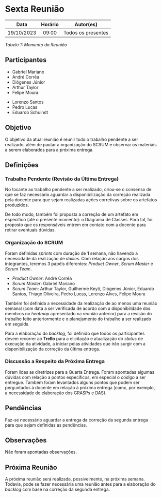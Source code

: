 # Sexta Reunião

| **Data** | **Horário** | **Autor(es)** |
| :--: | :--: | :--: |
| 19/10/2023 | 09:00 | Todos os presentes |

*Tabela 1: Momento da Reunião*

## Participantes

- Gabriel Mariano
- André Corrêa
- Diógenes Júnior
- Arthur Taylor
- Felipe Moura
<!-- - Guilherme Kishimoto -->
- Lorenzo Santos
- Pedro Lucas
- Eduardo Schuindt
<!-- - Thiago Oliveira -->

## Objetivo

O objetivo da atual reunião é reunir todo o trabalho pendente a ser realizado, além de pautar a organização do SCRUM e observar os materiais a serem elaborados para a próxima entrega.

## Definições

### Trabalho Pendente (Revisão da Última Entrega)

No tocante ao trabalho pendente a ser realizado, criou-se o consenso de que se faz necessário aguardar a disponibilização da correção realizada pela docente para que sejam realizadas ações corretivas sobre os artefatos produzidos.

De todo modo, também foi proposta a correção de um artefato em específico (até o presente momento): o Diagrama de Classes. Para tal, foi proposto que os responsáveis entrem em contato com a docente para retirar eventuais dúvidas.

### Organização do SCRUM

Foram definidas *sprints* com duração de **1** semana, não havendo a necessidade da realização de *dailies*. Com relação aos cargos dos integrantes, teremos 3 papéis  diferentes: *Product Owner*, *Scrum Master* e *Scrum Team*.

- *Product Owner*: André Corrêa
- *Scrum Master*: Gabriel Mariano
- *Scrum Team*: Arthur Taylor, Guilherme Keyti, Diógenes Júnior, Eduardo Santos, Thiago Oliveira, Pedro Lucas, Lorenzo Alves, Felipe Moura

Também foi definida a necessidade da realização de ao menos uma reunião semanal (com data a ser verificada de acordo com a disponibilidade dos membros no *heatmap* apresentado na reunião anterior) para a revisão do trabalho feito anteriormente e o planejamento do trabalho a ser realizado em seguida.

Para a elaboração do *backlog*, foi definido que todos os participantes devem recorrer ao **Trello** para a elicitação e atualização do *status* de execução da atividade, a iniciar pelas atividades que irão surgir com a disponibilização da correção da última entrega. 

### Discussão a Respeito da Próxima Entrega

Foram lidas as diretrizes para a Quarta Entrega. Foram apontadas algumas dúvidas com relação a pontos específicos, em especial o *código* a ser entregue. Também foram levantados alguns pontos que podem ser perguntados à docente em relação à próxima entrega (como, por exemplo, a necessidade de elaboração dos GRASPs e DAS).

## Pendências

Faz-se necessário aguardar a entrega da correção da segunda entrega para que sejam definidas as pendências.

## Observações

Não foram apontadas observações.

## Próxima Reunião

A próxima reunião será realizada, possivelmente, na próxima semana. Todavia, pode se fazer necessária uma reunião antes para a elaboração do *backlog* com base na correção da segunda entrega.

<!-- | **Data** | **Horário** | -->
<!-- | :--: | :--: | -->
<!-- | dd/mm/aaaa | hh:mm | -->
<!--  -->
<!-- *Tabela 2: Definição da Próxima Reunião* -->